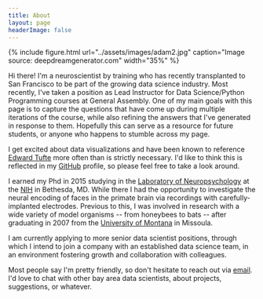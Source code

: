 ```yaml
---
title: About
layout: page
headerImage: false
---
```

{% include figure.html url="../assets/images/adam2.jpg" caption="Image source: deepdreamgenerator.com" width="35%" %}

Hi there! I'm a neuroscientist by training who has recently transplanted to San Francisco to be part of the growing data science industry. Most recently, I've taken a position as Lead Instructor for Data Science/Python Programming courses at General Assembly. One of my main goals with this page is to capture the questions that have come up during multiple iterations of the course, while also refining the answers that I've generated in response to them. Hopefully this can serve as a resource for future students, or anyone who happens to stumble across my page.

I get excited about data visualizations and have been known to reference [Edward Tufte](https://www.edwardtufte.com/tufte/) more often than is strictly necessary. I'd like to think this is reflected in my [GitHub](http://github.com/meccaLeccaHi) profile, so please feel free to take a look around.

I earned my Phd in 2015 studying in the [Laboratory of Neuropsychology](https://www.nimh.nih.gov/labs-at-nimh/research-areas/clinics-and-labs/ln/index.shtml) at the [NIH](https://www.nih.gov/) in Bethesda, MD. While there I had the opportunity to investigate the neural encoding of faces in the primate brain via recordings with carefully-implanted electrodes. Previous to this, I was involved in research with a wide variety of model organisms -- from honeybees to bats -- after graduating in 2007 from the [University of Montana](http://www.umt.edu/) in Missoula.

I am currently applying to more senior data scientist positions, through which I intend to join a company with an established data science team, in an environment fostering growth and collaboration with colleagues.

Most people say I'm pretty friendly, so don't hesitate to reach out via [email](mailto:ajones173@gmail.com). I'd love to chat with other bay area data scientists, about projects, suggestions, or whatever.
